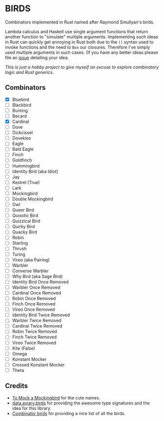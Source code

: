 # BIRDS

Combinators implemented in Rust named after Raymond Smullyan's birds.

Lambda calculus and Haskell use single argument functions that return another function to "simulate" multiple arguments. Implementing such ideas in Rust can quickly get annoying in Rust both due to the `()` syntax used to invoke functions and the need to `Box` our closures. Therefore I've simply used multiple arguments in such cases. (If you have any better ideas please file an [issue](https://github.com/ArchitBhonsle/birds/issues) detailing your idea.

_This is just a hobby project to give myself an excuse to explore combinatory logic and Rust generics._

## Combinators

- [x] Bluebird
- [ ] Blackbird
- [ ] Bunting
- [ ] Becard
- [x] Cardinal
- [ ] Dove
- [ ] Dickcissel
- [ ] Dovekies
- [ ] Eagle
- [ ] Bald Eagle
- [ ] Finch
- [ ] Goldfinch
- [ ] Hummingbird
- [ ] Identity Bird (aka Idiot)
- [ ] Jay
- [ ] Kestrel (True)
- [ ] Lark
- [ ] Mockingbird
- [ ] Double Mockingbird
- [ ] Owl
- [ ] Queer Bird
- [ ] Quixotic Bird
- [ ] Quizzical Bird
- [ ] Quirky Bird
- [ ] Quacky Bird
- [ ] Robin
- [ ] Starling
- [ ] Thrush
- [ ] Turing
- [ ] Vireo (aka Pairing)
- [ ] Warbler
- [ ] Converse Warbler
- [ ] Why Bird (aka Sage Bird)
- [ ] Identity Bird Once Removed
- [ ] Warbler Once Removed
- [ ] Cardinal Once Removed
- [ ] Robin Once Removed
- [ ] Finch Once Removed
- [ ] Vireo Once Removed
- [ ] Identity Bird Twice Removed
- [ ] Warbler Twice Removed
- [ ] Cardinal Twice Removed
- [ ] Robin Twice Removed
- [ ] Finch Twice Removed
- [ ] Vireo Twice Removed
- [ ] Kite (False)
- [ ] Omega
- [ ] Konstant Mocker
- [ ] Crossed Konstant Mocker
- [ ] Theta

## Credits

- [To Mock a Mockingbird](https://en.wikipedia.org/wiki/To_Mock_a_Mockingbird) for the cute names.
- [data.aviary.birds](https://hackage.haskell.org/package/data-aviary-0.4.0/docs/Data-Aviary-Birds.html) for providing the awesome type signatures and the idea for this library.
- [Combinator birds](https://www.angelfire.com/tx4/cus/combinator/birds.html) for providing a nice list of all the birds.
